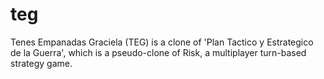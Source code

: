 teg
===

Tenes Empanadas Graciela (TEG) is a clone of 'Plan Tactico y Estrategico de la Guerra', which is a pseudo-clone of Risk, a multiplayer turn-based strategy game.
